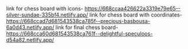 link for chess board with icons- https://668ccaa426622a3319e79e65--silver-sundae-335bf4.netlify.app/
link for chess board with coordinates- https://668ccad7d681543538ca785f--precious-basbousa-6a0d43.netlify.app/
link for final chess board- https://668cca60d681543538ca761f--delightful-speculoos-d54a82.netlify.app/